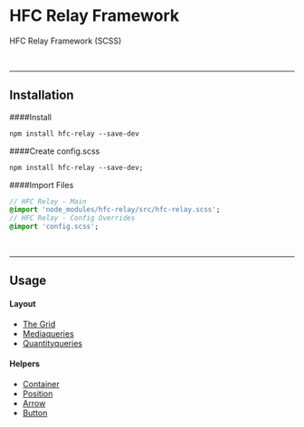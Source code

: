 # HFC Relay Framework
HFC Relay Framework (SCSS)

<br><hr>
## Installation

####Install<br>
```sass
npm install hfc-relay --save-dev
```

####Create config.scss<br> 
```sass
npm install hfc-relay --save-dev;
```

####Import Files<br> 
```sass
// HFC Relay - Main
@import 'node_modules/hfc-relay/src/hfc-relay.scss';
// HFC Relay - Config Overrides
@import 'config.scss';
```


<br><hr>
## Usage

#### Layout
- [The Grid](docs/grid.md)
- [Mediaqueries](docs/mediaqueries.md)
- [Quantityqueries](docs/quantityqueries.md)

#### Helpers
- [Container](docs/container.md)
- [Position](docs/position.md)
- [Arrow](docs/arrow.md)
- [Button](docs/button.md)
